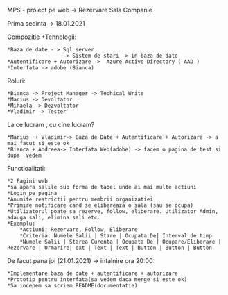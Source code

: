 MPS - proiect pe web -> Rezervare Sala Companie

Prima sedinta -> 18.01.2021

Compozitie +Tehnologii:

	*Baza de date - > Sql server
                      -> Sistem de stari -> in baza de date
	*Autentificare + Autorizare ->  Azure Active Directory ( AAD )
	*Interfata -> adobe (Bianca)

Roluri: 

  	*Bianca -> Project Manager -> Techical Write
	*Marius -> Devoltator
  	*Mihaela -> Dezvoltator
  	*Vladimir -> Tester

La ce lucram , cu cine lucram?

  	*Marius  + Vladimir-> Baza de Date + Autentificare + Autorizare -> a mai facut si este ok
  	*Bianca + Andreea-> Interfata Web(adobe) -> facem o pagina de test si dupa  vedem

Functioalitati:

  	*2 Pagini web
  	*sa apara salile sub forma de tabel unde ai mai multe actiuni
  	*Login pe pagina 
  	*Anumite restrictii pentru membrii organizatiei
  	*Primire notificare cand se elibereaza o sala (sau se ocupa)
  	*Utilizatorul poate sa rezerve, follow, eliberare. Utilizator Admin, adauga sali, elimina sali etc.
  	*Exemplu:
		*Actiuni: Rezervare, Follow, Eliberare
		*Criteria: Numele Salii | Stare | Ocupata De| Interval de timp
		*Numele Salii | Starea Curenta | Ocupata De | Ocupare/Eliberare | Rezervare | Urmarire| ext | Text | Text | Button | Button | Button

De facut pana joi (21.01.2021) -> intalnire ora 20:00:

  	*Implementare baza de date + autentificare + autorizare
  	*Prototip pentru interfata(sa vedem daca merge si este ok)
  	*Sa incepem sa scriem README(documentatie)
